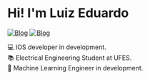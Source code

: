 
<h1>Hi! I'm Luiz Eduardo</h1>

[![Blog](https://img.shields.io/badge/LinkedIn-0077B5?style=for-the-badge&logo=linkedin&logoColor=white)](https://www.linkedin.com/in/luizeduardovae/)
[![Blog](https://img.shields.io/badge/Instagram-E4405F?style=for-the-badge&logo=instagram&logoColor=white)](https://www.instagram.com/dev.luizera/)

💻 IOS developer in development.<br>
📚 Electrical Engineering Student at UFES. <br>
💼 Machine Learning Engineer in development.

<div  >

  
  
</div>

<div >

  
  
</div>
